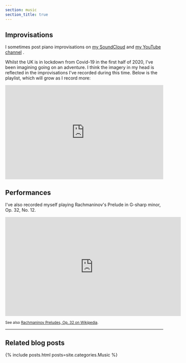 ```yaml
---
section: music
section_title: true
---
```


## Improvisations

I sometimes post piano improvisations on [my SoundCloud]({{site.data.links.music.ext_url}}) <i class="{{site.data.links.music.icon}}" aria-hidden="true"></i> and [my YouTube channel](https://www.youtube.com/channel/UCGGooHDGChBvbXYoEkcDeew) <i class="fas fa-video" aria-hidden="true"></i>.

Whilst the UK is in lockdown from Covid-19 in the first half of 2020, I've been imagining going on an adventure. I think the imagery in my head is reflected in the improvisations I've recorded during this time. Below is the playlist, which will grow as I record more:

<iframe width="100%" height="300" scrolling="no" frameborder="no" allow="autoplay" src="https://w.soundcloud.com/player/?url=https%3A//api.soundcloud.com/playlists/1036605940&color=%23ff5500&auto_play=false&hide_related=false&show_comments=true&show_user=true&show_reposts=false&show_teaser=true&visual=true"></iframe>

## Performances

I've also recorded myself playing Rachmaninov's Prelude in G-sharp minor, Op. 32, No. 12.

<iframe width="560" height="315" src="https://www.youtube.com/embed/C5q8q0yzJss" frameborder="0" allow="accelerometer; autoplay; encrypted-media; gyroscope; picture-in-picture" allowfullscreen></iframe>

<small>See also [Rachmaninov Preludes, Op. 32 on Wikipedia]((https://en.wikipedia.org/wiki/Preludes,_Op._32_(Rachmaninoff))).</small>

---

## Related blog posts

{% include posts.html posts=site.categories.Music %}

